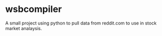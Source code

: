 # wsbcompiler

A small project using python to pull data from reddit.com to use in stock market analaysis.
